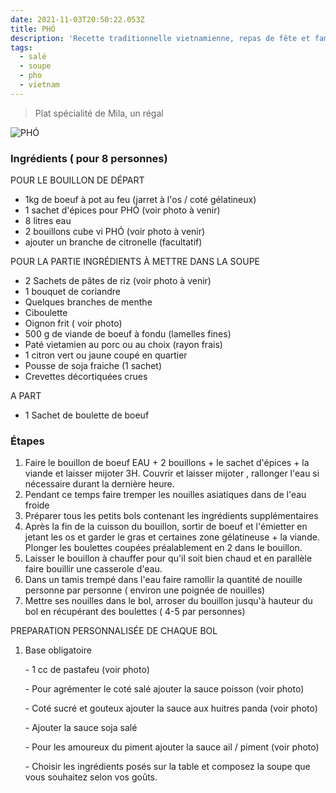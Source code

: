 ```yaml
---
date: 2021-11-03T20:50:22.053Z
title: PHÓ
description: 'Recette traditionnelle vietnamienne, repas de fête et familiale'
tags:
  - salé
  - soupe
  - pho
  - vietnam
---
```

> Plat spécialité de Mila, un régal

![PHÓ]( "PHÓ")

### Ingrédients ( pour 8 personnes)

POUR LE BOUILLON DE DÉPART

* 1kg de boeuf à pot au feu (jarret à l'os / coté gélatineux)
* 1 sachet d'épices pour PHÓ (voir photo à venir)
* 8 litres eau
* 2 bouillons cube vi PHÓ (voir photo à venir)
* ajouter un branche de citronelle (facultatif)

POUR LA PARTIE INGRÉDIENTS À METTRE DANS LA SOUPE

* 2 Sachets de pâtes de riz  (voir photo à venir)
* 1 bouquet de coriandre
* Quelques branches de menthe
* Ciboulette
* Oignon frit ( voir photo)
* 500 g de viande de boeuf à fondu (lamelles fines)
* Paté vietamien au porc ou au choix (rayon frais)
* 1 citron vert ou jaune coupé en quartier
* Pousse de soja fraiche (1 sachet)
* Crevettes décortiquées crues

A PART 

* 1 Sachet de boulette de boeuf

### Étapes

1. Faire le bouillon de boeuf EAU + 2 bouillons  + le sachet d'épices + la viande et laisser mijoter 3H. Couvrir et laisser mijoter , rallonger l'eau si nécessaire durant la dernière heure.
2. Pendant ce temps faire tremper les nouilles asiatiques dans de l'eau froide
3. Préparer tous les petits bols contenant les ingrédients supplémentaires
4. Après la fin de la cuisson du bouillon, sortir de boeuf et l'émietter en jetant les os et garder le gras et certaines zone gélatineuse + la viande. Plonger les boulettes coupées préalablement en 2 dans le bouillon.
5. Laisser le bouillon à chauffer pour qu'il soit bien chaud et en parallèle faire bouillir une casserole d'eau.
6. Dans un tamis trempé dans l'eau faire ramollir la quantité de nouille personne par personne ( environ une poignée de nouilles)
7. Mettre ses nouilles dans le bol, arroser du bouillon jusqu'à hauteur du bol en récupérant des boulettes ( 4-5 par personnes)

PREPARATION PERSONNALISÉE DE CHAQUE BOL

1. Base obligatoire 

   \- 1 cc de pastafeu (voir photo)

   \- Pour agrémenter le coté salé ajouter la sauce poisson (voir photo)

   \- Coté sucré et gouteux ajouter la sauce aux huitres panda (voir photo)

   \- Ajouter la sauce soja salé

   \- Pour les amoureux du piment ajouter la sauce ail / piment (voir photo)

   \- Choisir les ingrédients posés sur la table et composez la soupe que vous souhaitez selon vos goûts.

![]()

![]()

![]()

![]()

![]()

